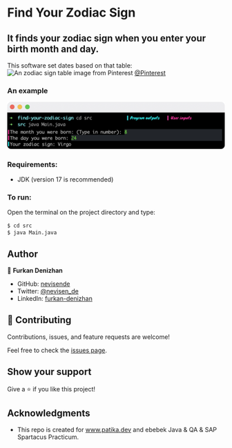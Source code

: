 # Find Your Zodiac Sign
## It finds your zodiac sign when you enter your birth month and day.
This software set dates based on that table:
![An zodiac sign table image from Pinterest](https://i.pinimg.com/564x/49/67/04/496704dc1c965c78997fe17f350ca4e9.jpg)
[@Pinterest](https://www.pinterest.ch/pin/432978951687727442/)
### An example
![An screenshot of the program](./ss-example.svg)

### Requirements:
* JDK (version 17 is recommended)

### To run:
Open the terminal on the project directory and type:

```
$ cd src
$ java Main.java
```
## Author

👤 **Furkan Denizhan**

- GitHub: [nevisende](https://github.com/nevisende)
- Twitter: [@nevisen_de](https://twitter.com/nevisen_de)
- LinkedIn: [furkan-denizhan](https://www.linkedin.com/in/furkan-denizhan/)

## 🤝 Contributing

Contributions, issues, and feature requests are welcome!

Feel free to check the [issues page](../../issues/).

## Show your support

Give a ⭐️ if you like this project!

## Acknowledgments

- This repo is created for  www.patika.dev and ebebek Java & QA & SAP Spartacus Practicum.
